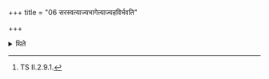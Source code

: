 +++
title = "06 सरस्वत्याज्यभागेत्याज्यहविर्भवति"

+++

<details><summary>थिते</summary>

6. (When it is said) “Sarasvatī is one to whom (her) ghee share..."[^1] (it means that) ghee is the offering-material.  

[^1]: TS II.2.9.1. 
</details>
